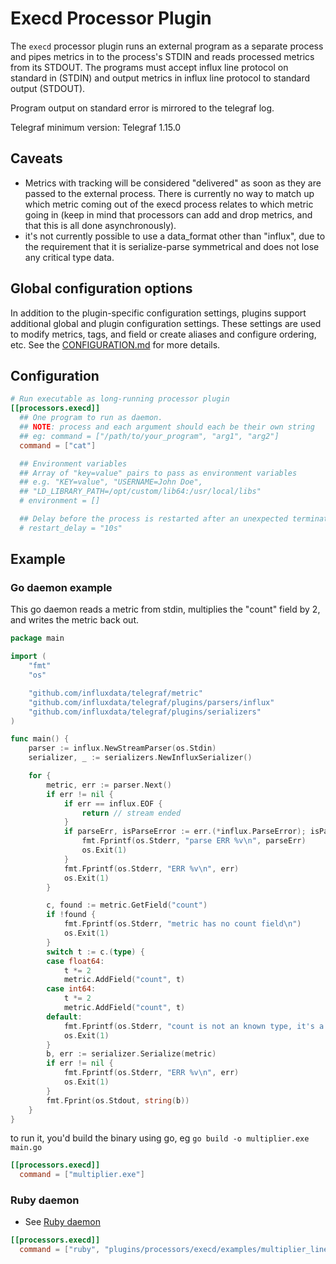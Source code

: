 # Execd Processor Plugin

The `execd` processor plugin runs an external program as a separate process and
pipes metrics in to the process's STDIN and reads processed metrics from its
STDOUT.  The programs must accept influx line protocol on standard in (STDIN)
and output metrics in influx line protocol to standard output (STDOUT).

Program output on standard error is mirrored to the telegraf log.

Telegraf minimum version: Telegraf 1.15.0

## Caveats

- Metrics with tracking will be considered "delivered" as soon as they are passed
  to the external process. There is currently no way to match up which metric
  coming out of the execd process relates to which metric going in (keep in mind
  that processors can add and drop metrics, and that this is all done
  asynchronously).
- it's not currently possible to use a data_format other than "influx", due to
  the requirement that it is serialize-parse symmetrical and does not lose any
  critical type data.

## Global configuration options <!-- @/docs/includes/plugin_config.md -->

In addition to the plugin-specific configuration settings, plugins support
additional global and plugin configuration settings. These settings are used to
modify metrics, tags, and field or create aliases and configure ordering, etc.
See the [CONFIGURATION.md][CONFIGURATION.md] for more details.

[CONFIGURATION.md]: ../../../docs/CONFIGURATION.md

## Configuration

```toml @sample.conf
# Run executable as long-running processor plugin
[[processors.execd]]
  ## One program to run as daemon.
  ## NOTE: process and each argument should each be their own string
  ## eg: command = ["/path/to/your_program", "arg1", "arg2"]
  command = ["cat"]

  ## Environment variables
  ## Array of "key=value" pairs to pass as environment variables
  ## e.g. "KEY=value", "USERNAME=John Doe",
  ## "LD_LIBRARY_PATH=/opt/custom/lib64:/usr/local/libs"
  # environment = []

  ## Delay before the process is restarted after an unexpected termination
  # restart_delay = "10s"
```

## Example

### Go daemon example

This go daemon reads a metric from stdin, multiplies the "count" field by 2,
and writes the metric back out.

```go
package main

import (
    "fmt"
    "os"

    "github.com/influxdata/telegraf/metric"
    "github.com/influxdata/telegraf/plugins/parsers/influx"
    "github.com/influxdata/telegraf/plugins/serializers"
)

func main() {
    parser := influx.NewStreamParser(os.Stdin)
    serializer, _ := serializers.NewInfluxSerializer()

    for {
        metric, err := parser.Next()
        if err != nil {
            if err == influx.EOF {
                return // stream ended
            }
            if parseErr, isParseError := err.(*influx.ParseError); isParseError {
                fmt.Fprintf(os.Stderr, "parse ERR %v\n", parseErr)
                os.Exit(1)
            }
            fmt.Fprintf(os.Stderr, "ERR %v\n", err)
            os.Exit(1)
        }

        c, found := metric.GetField("count")
        if !found {
            fmt.Fprintf(os.Stderr, "metric has no count field\n")
            os.Exit(1)
        }
        switch t := c.(type) {
        case float64:
            t *= 2
            metric.AddField("count", t)
        case int64:
            t *= 2
            metric.AddField("count", t)
        default:
            fmt.Fprintf(os.Stderr, "count is not an known type, it's a %T\n", c)
            os.Exit(1)
        }
        b, err := serializer.Serialize(metric)
        if err != nil {
            fmt.Fprintf(os.Stderr, "ERR %v\n", err)
            os.Exit(1)
        }
        fmt.Fprint(os.Stdout, string(b))
    }
}
```

to run it, you'd build the binary using go, eg `go build -o multiplier.exe
main.go`

```toml
[[processors.execd]]
  command = ["multiplier.exe"]
```

### Ruby daemon

- See [Ruby daemon](./examples/multiplier_line_protocol/multiplier_line_protocol.rb)

```toml
[[processors.execd]]
  command = ["ruby", "plugins/processors/execd/examples/multiplier_line_protocol/multiplier_line_protocol.rb"]
```

